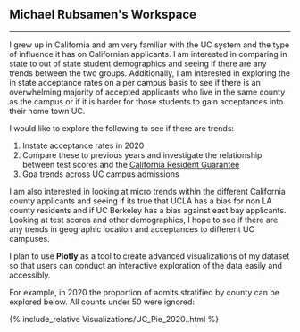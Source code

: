 ## Michael Rubsamen's Workspace

---

I grew up in California and am very familiar with the UC system and the type of influence it has on Californian applicants. I am interested in comparing in state to out of state student demographics and seeing if there are any trends between the two groups. Additionally, I am interested in exploring the in state acceptance rates on a per campus basis to see if there is an overwhelming majority of accepted applicants who live in the same county as the campus or if it is harder for those students to gain acceptances into their home town UC.



I would like to explore the following to see if there are trends:



1. Instate acceptance rates in 2020
2. Compare these to previous years and investigate the relationship between test scores and the [California Resident Guarantee](https://admission.universityofcalifornia.edu/admission-requirements/freshman-requirements/california-residents/)
3. Gpa trends across UC campus admissions

I am also interested in looking at micro trends within the different California county applicants and seeing if its true that UCLA has a bias for non LA county residents and if UC Berkeley has a bias against east bay applicants. Looking at test scores and other demographics, I hope to see if there are any trends in geographic location and acceptances to different UC campuses.


I plan to use **Plotly** as a tool to create advanced visualizations of my dataset so that users can conduct an interactive exploration of the data easily and accessibly.

For example, in 2020 the proportion of admits stratified by county can be explored below. All counts under 50 were ignored:

{% include_relative Visualizations/UC_Pie_2020..html %}

